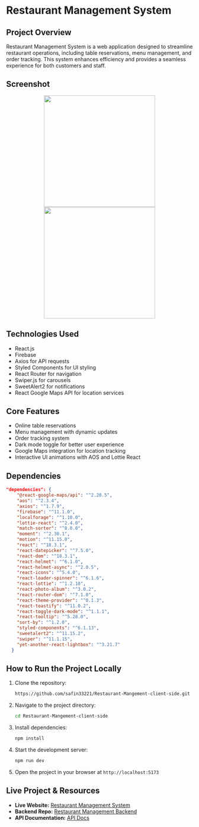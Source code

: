 # Restaurant Management System

## Project Overview
Restaurant Management System is a web application designed to streamline restaurant operations, including table reservations, menu management, and order tracking. This system enhances efficiency and provides a seamless experience for both customers and staff.

## Screenshot
<div align="center">
  <img height="300" src="https://i.ibb.co.com/TxX7Z2NB/restaurant-management-caeb2-web-app.png"  />
  <img height="300" src="https://i.ibb.co.com/MxkjThhN/restaurant-management-caeb2-web-app-1.png"  />
  
</div>

## Technologies Used
- React.js
- Firebase
- Axios for API requests
- Styled Components for UI styling
- React Router for navigation
- Swiper.js for carousels
- SweetAlert2 for notifications
- React Google Maps API for location services

## Core Features
- Online table reservations
- Menu management with dynamic updates
- Order tracking system
- Dark mode toggle for better user experience
- Google Maps integration for location tracking
- Interactive UI animations with AOS and Lottie React

## Dependencies
```json
"dependencies": {
    "@react-google-maps/api": "^2.20.5",
    "aos": "^2.3.4",
    "axios": "^1.7.9",
    "firebase": "^11.1.0",
    "localforage": "^1.10.0",
    "lottie-react": "^2.4.0",
    "match-sorter": "^8.0.0",
    "moment": "^2.30.1",
    "motion": "^11.15.0",
    "react": "^18.3.1",
    "react-datepicker": "^7.5.0",
    "react-dom": "^18.3.1",
    "react-helmet": "^6.1.0",
    "react-helmet-async": "^2.0.5",
    "react-icons": "^5.4.0",
    "react-loader-spinner": "^6.1.6",
    "react-lottie": "^1.2.10",
    "react-photo-album": "^3.0.2",
    "react-router-dom": "^7.1.0",
    "react-theme-provider": "^0.1.3",
    "react-toastify": "^11.0.2",
    "react-toggle-dark-mode": "^1.1.1",
    "react-tooltip": "^5.28.0",
    "sort-by": "^1.2.0",
    "styled-components": "^6.1.13",
    "sweetalert2": "^11.15.2",
    "swiper": "^11.1.15",
    "yet-another-react-lightbox": "^3.21.7"
  }
```

## How to Run the Project Locally
1. Clone the repository:
   ```sh
   https://github.com/safin33221/Restaurant-Mangement-client-side.git
   ```
2. Navigate to the project directory:
   ```sh
   cd Restaurant-Mangement-client-side
   ```
3. Install dependencies:
   ```sh
   npm install
   ```
4. Start the development server:
   ```sh
   npm run dev
   ```
5. Open the project in your browser at `http://localhost:5173`

## Live Project & Resources
- **Live Website:** [Restaurant Management System](https://restaurant-management-caeb2.web.app)
- **Backend Repo:** [Restaurant Management Backend](https://github.com/safin33221/Restaurant-Management-Server-Side)
- **API Documentation:** [API Docs](https://restaurant-management-caeb2.web.app/api-docs)


